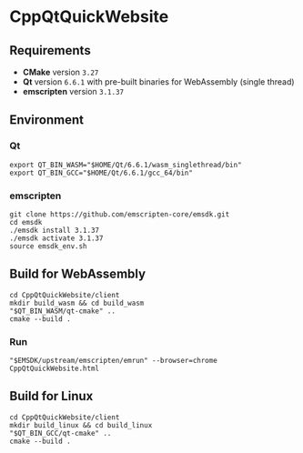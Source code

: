 # CppQtQuickWebsite

## Requirements

- **CMake** version `3.27`
- **Qt** version `6.6.1` with pre-built binaries for WebAssembly (single thread)
- **emscripten** version `3.1.37`

## Environment

### Qt

```
export QT_BIN_WASM="$HOME/Qt/6.6.1/wasm_singlethread/bin"
export QT_BIN_GCC="$HOME/Qt/6.6.1/gcc_64/bin"
```

### emscripten

```
git clone https://github.com/emscripten-core/emsdk.git
cd emsdk
./emsdk install 3.1.37
./emsdk activate 3.1.37
source emsdk_env.sh
```

## Build for WebAssembly

```
cd CppQtQuickWebsite/client
mkdir build_wasm && cd build_wasm
"$QT_BIN_WASM/qt-cmake" ..
cmake --build .
```

### Run

```
"$EMSDK/upstream/emscripten/emrun" --browser=chrome CppQtQuickWebsite.html
```

## Build for Linux
```
cd CppQtQuickWebsite/client
mkdir build_linux && cd build_linux
"$QT_BIN_GCC/qt-cmake" ..
cmake --build .
```
